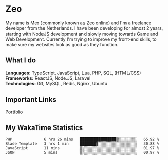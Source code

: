 # Zeo
My name is Mex (commonly known as Zeo online) and I'm a freelance developer from the Netherlands. I have been developing for almost 2 years, starting with NodeJS development and slowly moving towards Game and Web Development. Currently I'm trying to improve my front-end skills, to make sure my websites look as good as they function.

## What I do
**Languages:** TypeScript, JavaScript, Lua, PHP, SQL, (HTML/CSS)<br/>
**Frameworks:** ReactJS, Node.JS, Laravel<br/>
**Technologies:** Git, MySQL, Redis, Nginx, Ubuntu<br/>

## Important Links
[Portfolio](https://zeodev.cc)

## My WakaTime Statistics
<!--START_SECTION:waka-->
```text
PHP              6 hrs 26 mins   ████████████████▒░░░░░░░░   65.92 % 
Blade Template   3 hrs 1 min     ███████▓░░░░░░░░░░░░░░░░░   30.88 % 
JavaScript       11 mins         ▒░░░░░░░░░░░░░░░░░░░░░░░░   01.97 % 
JSON             5 mins          ▒░░░░░░░░░░░░░░░░░░░░░░░░   00.97 % 
```
<!--END_SECTION:waka-->
